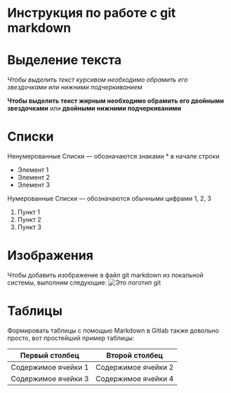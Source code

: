 # Инструкция по работе с git markdown

# Выделение текста
*Чтобы выделить текст курсивом необходимо обрамить его звездочками* или _нижними подчеркиванием_ 

**Чтобы выделить текст жирным необходимо обрамить его двойными звездочками** или __двойными нижними подчеркиваними__


# Списки
Ненумерованные Списки — обозначаются знаками * в начале строки
* Элемент 1
* Элемент 2
* Элемент 3

Нумерованные Списки — обозначаются обычными
цифрами 1, 2, 3
1. Пункт 1
2. Пункт 2
3. Пункт 3

# Изображения

Чтобы добавить изображение в файл git markdown из локальной системы, выполним следующие:
![Это логотип git](Git-logo.png)

# Таблицы
 Формировать таблицы с помощью Markdown в Gitlab также довольно просто, вот простейший пример таблицы:
 
 Первый столбец | Второй столбец 
----------------|------------------
 Содержимое ячейки 1 | Содержимое ячейки 2 
 Содержимое ячейки 3 | Содержимое ячейки 4 
